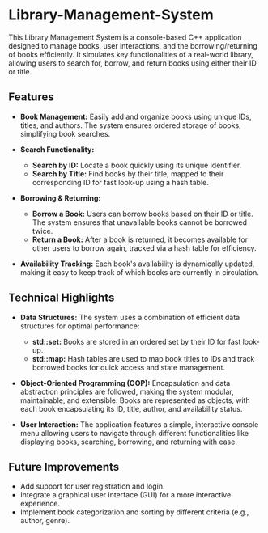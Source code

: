 # Library-Management-System

This Library Management System is a console-based C++ application designed to manage books, user interactions, and the borrowing/returning of books efficiently. It simulates key functionalities of a real-world library, allowing users to search for, borrow, and return books using either their ID or title.

## Features

- **Book Management:** Easily add and organize books using unique IDs, titles, and authors. The system ensures ordered storage of books, simplifying book searches.

- **Search Functionality:**
  - **Search by ID:** Locate a book quickly using its unique identifier.
  - **Search by Title:** Find books by their title, mapped to their corresponding ID for fast look-up using a hash table.

- **Borrowing & Returning:**
  - **Borrow a Book:** Users can borrow books based on their ID or title. The system ensures that unavailable books cannot be borrowed twice.
  - **Return a Book:** After a book is returned, it becomes available for other users to borrow again, tracked via a hash table for efficiency.

- **Availability Tracking:** Each book's availability is dynamically updated, making it easy to keep track of which books are currently in circulation.

## Technical Highlights

- **Data Structures:** The system uses a combination of efficient data structures for optimal performance:
  - **std::set:** Books are stored in an ordered set by their ID for fast look-up.
  - **std::map:** Hash tables are used to map book titles to IDs and track borrowed books for quick access and state management.

- **Object-Oriented Programming (OOP):** Encapsulation and data abstraction principles are followed, making the system modular, maintainable, and extensible. Books are represented as objects, with each book encapsulating its ID, title, author, and availability status.

- **User Interaction:** The application features a simple, interactive console menu allowing users to navigate through different functionalities like displaying books, searching, borrowing, and returning with ease.

## Future Improvements

- Add support for user registration and login.
- Integrate a graphical user interface (GUI) for a more interactive experience.
- Implement book categorization and sorting by different criteria (e.g., author, genre).
